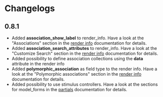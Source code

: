 # Changelogs
## 0.8.1
* Added __association_show_label__ to render_info. Have a look at the "Associations" section in the [render info](https://github.com/D4uS1/ez-on-rails/wiki/Render-Info) documentation for details.
* Added __association_search_attributes__ to render_info. Have a look at the "Customize Search" section in the [render info](https://github.com/D4uS1/ez-on-rails/wiki/Render-Info) documentation for details.
* Added possibility to define association collections using the __data__ attribute in the render info
* Added __polymorphic_association__ as field type to the render info. Have a look at the "Polymorphic associations" section in the [render info](https://github.com/D4uS1/ez-on-rails/wiki/Render-Info) documentation for details.
* Added possibility to use stimulus controllers. Have a look at the sections for model_forms in the  [partials](https://github.com/D4uS1/ez-on-rails/wiki/Partials) documentation for details.